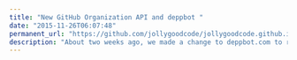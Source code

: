 ```yaml
---
title: "New GitHub Organization API and deppbot "
date: "2015-11-26T06:07:48"
permanent_url: "https://github.com/jollygoodcode/jollygoodcode.github.io/issues/11"
description: "About two weeks ago, we made a change to deppbot.com to reduce the access permissions it has on GitHub organizations and their repos."
---
```


